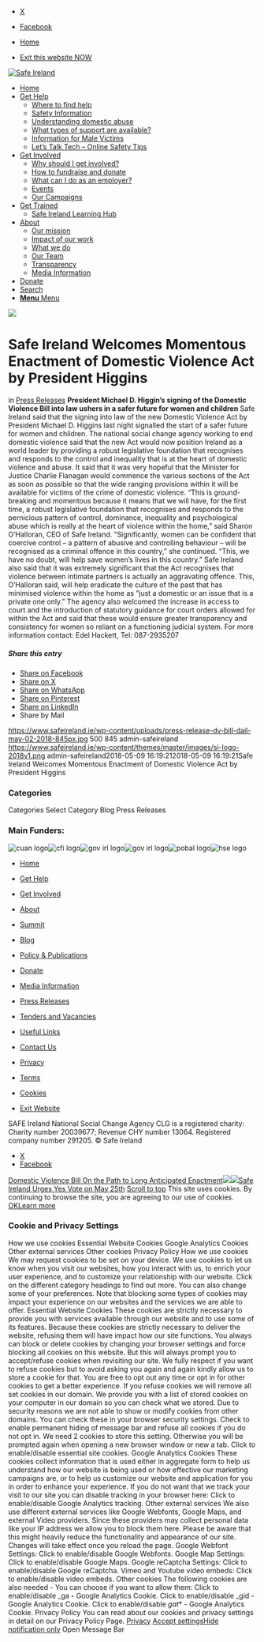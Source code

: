   * [X](https://twitter.com/SAFEIreland "X")
  * [Facebook](https://www.facebook.com/safe.ireland "Facebook")


  * [Home](https://www.safeireland.ie/)
  * [Exit this website NOW](https://www.google.ie/)


[![Safe Ireland](https://www.safeireland.ie/wp-content/themes/master/images/si-logo-2018v1.png)](https://www.safeireland.ie/)
  * [Home](https://www.safeireland.ie/)
  * [Get Help](https://www.safeireland.ie/get-help/)
    * [Where to find help](https://www.safeireland.ie/get-help/where-to-find-help/)
    * [Safety Information](https://www.safeireland.ie/get-help/safety-information/)
    * [Understanding domestic abuse](https://www.safeireland.ie/get-help/understanding-domestic-abuse/)
    * [What types of support are available?](https://www.safeireland.ie/get-help/what-types-of-support-are-available/)
    * [Information for Male Victims](https://www.safeireland.ie/get-help/information-for-male-victims/)
    * [Let’s Talk Tech – Online Safety Tips](https://www.safeireland.ie/lets-talk-tech-online-safety-tips/)
  * [Get Involved](https://www.safeireland.ie/get-involved/)
    * [Why should I get involved?](https://www.safeireland.ie/get-involved/why-should-i-get-involved/)
    * [How to fundraise and donate](https://www.safeireland.ie/get-involved/how-to-fundraise-and-donate/)
    * [What can I do as an employer?](https://www.safeireland.ie/get-involved/what-can-i-do-as-an-employer/)
    * [Events](https://www.safeireland.ie/get-involved/events/)
    * [Our Campaigns](https://www.safeireland.ie/get-involved/our-campaigns/)
  * [Get Trained](https://www.safeireland.ie/safe-ireland-welcomes-momentous-enactment-of-domestic-violence-act-by-president-higgins/)
    * [Safe Ireland Learning Hub](https://www.safeireland.ie/safe-ireland-learning-hub/)
  * [About](https://www.safeireland.ie/about/)
    * [Our mission](https://www.safeireland.ie/about/our-mission/)
    * [Impact of our work](https://www.safeireland.ie/about/impact-of-our-work/)
    * [What we do](https://www.safeireland.ie/about/what-we-do/)
    * [Our Team](https://www.safeireland.ie/about/our-team/)
    * [Transparency](https://www.safeireland.ie/about/transparency/)
    * [Media Information](https://www.safeireland.ie/about/media-information/)
  * [Donate](https://www.safeireland.ie/get-involved/how-to-fundraise-and-donate/)
  * [Search](https://www.safeireland.ie/safe-ireland-welcomes-momentous-enactment-of-domestic-violence-act-by-president-higgins/?s=)
  * [ **Menu** Menu ](https://www.safeireland.ie/safe-ireland-welcomes-momentous-enactment-of-domestic-violence-act-by-president-higgins/)


[![](https://www.safeireland.ie/wp-content/uploads/press-release-dv-bill-dail-may-02-2018-845px.jpg)](https://www.safeireland.ie/wp-content/uploads/press-release-dv-bill-dail-may-02-2018-845px.jpg "press-release-dv-bill-dail-may-02-2018-845px")
# Safe Ireland Welcomes Momentous Enactment of Domestic Violence Act by President Higgins
in [Press Releases](https://www.safeireland.ie/category/press-releases/)
**President Michael D. Higgin’s signing of the Domestic Violence Bill into law ushers in a safer future for women and children**
Safe Ireland said that the signing into law of the new Domestic Violence Act by President Michael D. Higgins last night signalled the start of a safer future for women and children.
The national social change agency working to end domestic violence said that the new Act would now position Ireland as a world leader by providing a robust legislative foundation that recognises and responds to the control and inequality that is at the heart of domestic violence and abuse.
It said that it was very hopeful that the Minister for Justice Charlie Flanagan would commence the various sections of the Act as soon as possible so that the wide ranging provisions within it will be available for victims of the crime of domestic violence.
“This is ground-breaking and momentous because it means that we will have, for the first time, a robust legislative foundation that recognises and responds to the pernicious pattern of control, dominance, inequality and psychological abuse which is really at the heart of violence within the home,” said Sharon O’Halloran, CEO of Safe Ireland.
“Significantly, women can be confident that coercive control – a pattern of abusive and controlling behaviour – will be recognised as a criminal offence in this country,” she continued. “This, we have no doubt, will help save women’s lives in this country.”
Safe Ireland also said that it was extremely significant that the Act recognises that violence between intimate partners is actually an aggravating offence. This, O’Halloran said, will help eradicate the culture of the past that has minimised violence within the home as “just a domestic or an issue that is a private one only.”
The agency also welcomed the increase in access to court and the introduction of statutory guidance for court orders allowed for within the Act and said that these would ensure greater transparency and consistency for women so reliant on a functioning judicial system.
For more information contact: Edel Hackett, Tel: 087-2935207
##### Share this entry
  * [Share on Facebook](https://www.facebook.com/sharer.php?u=https://www.safeireland.ie/safe-ireland-welcomes-momentous-enactment-of-domestic-violence-act-by-president-higgins/&t=Safe%20Ireland%20Welcomes%20Momentous%20Enactment%20of%20Domestic%20Violence%20Act%20by%20President%20Higgins)
  * [Share on X](https://twitter.com/share?text=Safe%20Ireland%20Welcomes%20Momentous%20Enactment%20of%20Domestic%20Violence%20Act%20by%20President%20Higgins&url=https://www.safeireland.ie/?p=5860)
  * [Share on WhatsApp](https://api.whatsapp.com/send?text=https://www.safeireland.ie/safe-ireland-welcomes-momentous-enactment-of-domestic-violence-act-by-president-higgins/)
  * [Share on Pinterest](https://pinterest.com/pin/create/button/?url=https%3A%2F%2Fwww.safeireland.ie%2Fsafe-ireland-welcomes-momentous-enactment-of-domestic-violence-act-by-president-higgins%2F&description=Safe%20Ireland%20Welcomes%20Momentous%20Enactment%20of%20Domestic%20Violence%20Act%20by%20President%20Higgins&media=https%3A%2F%2Fwww.safeireland.ie%2Fwp-content%2Fuploads%2Fpress-release-dv-bill-dail-may-02-2018-845px-705x417.jpg)
  * [Share on LinkedIn](https://linkedin.com/shareArticle?mini=true&title=Safe%20Ireland%20Welcomes%20Momentous%20Enactment%20of%20Domestic%20Violence%20Act%20by%20President%20Higgins&url=https://www.safeireland.ie/safe-ireland-welcomes-momentous-enactment-of-domestic-violence-act-by-president-higgins/)
  * Share by Mail


https://www.safeireland.ie/wp-content/uploads/press-release-dv-bill-dail-may-02-2018-845px.jpg 500 845 admin-safeireland https://www.safeireland.ie/wp-content/themes/master/images/si-logo-2018v1.png admin-safeireland2018-05-09 16:19:212018-05-09 16:19:21Safe Ireland Welcomes Momentous Enactment of Domestic Violence Act by President Higgins
### Categories
Categories Select Category Blog Press Releases
### Main Funders:
![cuan logo](https://www.safeireland.ie/wp-content/uploads/logo-cuan.png)![cfi logo](https://www.safeireland.ie/wp-content/uploads/logo-cfi.png)![gov irl logo](https://www.safeireland.ie/wp-content/uploads/logo-goi2.png)![gov irl logo](https://www.safeireland.ie/wp-content/uploads/logo-doj.png)![pobal logo](https://www.safeireland.ie/wp-content/uploads/logo-pobal.png)![hse logo](https://www.safeireland.ie/wp-content/uploads/logo-hse.png)
  * [Home](https://www.safeireland.ie/)
  * [Get Help](https://www.safeireland.ie/get-help/)
  * [Get Involved](https://www.safeireland.ie/get-involved/)
  * [About](https://www.safeireland.ie/about/)
  * [Summit](https://www.safeireland.ie/?page_id=3620)
  * [Blog](https://www.safeireland.ie/blog/)


  * [Policy & Publications](https://www.safeireland.ie/policy-publications/)
  * [Donate](https://www.safeireland.ie/get-involved/how-to-fundraise-and-donate/)
  * [Media Information](https://www.safeireland.ie/about/media-information/)
  * [Press Releases](https://www.safeireland.ie/about/media-information/press-releases/)
  * [Tenders and Vacancies](https://www.safeireland.ie/tenders-and-vacancies/)
  * [Useful Links](https://www.safeireland.ie/links/)


  * [Contact Us](https://www.safeireland.ie/contact-us/)
  * [Privacy](https://www.safeireland.ie/privacy/)
  * [Terms](https://www.safeireland.ie/terms/)
  * [Cookies](https://www.safeireland.ie/cookies/)
  * [Exit Website](https://www.google.ie)


SAFE Ireland National Social Change Agency CLG is a registered charity: Charity number 20039677; Revenue CHY number 13064. Registered company number 291205.
© Safe Ireland 
  * [X](https://twitter.com/SAFEIreland "X")
  * [Facebook](https://www.facebook.com/safe.ireland "Facebook")


[Domestic Violence Bill On the Path to Long Anticipated Enactment![](https://www.safeireland.ie/wp-content/uploads/press-release-dv-bill-dail-may-02-2018-845px-80x80.jpg)](https://www.safeireland.ie/domestic-violence-bill-on-the-path-to-long-anticipated-enactment/)[![](https://www.safeireland.ie/wp-content/uploads/together_for_yes-80x80.jpg)Safe Ireland Urges Yes Vote on May 25th](https://www.safeireland.ie/safe-ireland-urges-yes-vote-on-may-25th/)
[Scroll to top](https://www.safeireland.ie/safe-ireland-welcomes-momentous-enactment-of-domestic-violence-act-by-president-higgins/#top "Scroll to top")
This site uses cookies. By continuing to browse the site, you are agreeing to our use of cookies.
[OK](https://www.safeireland.ie/safe-ireland-welcomes-momentous-enactment-of-domestic-violence-act-by-president-higgins/)[Learn more](https://www.safeireland.ie/safe-ireland-welcomes-momentous-enactment-of-domestic-violence-act-by-president-higgins/)
### Cookie and Privacy Settings
How we use cookies
Essential Website Cookies
Google Analytics Cookies
Other external services
Other cookies
Privacy Policy
How we use cookies
We may request cookies to be set on your device. We use cookies to let us know when you visit our websites, how you interact with us, to enrich your user experience, and to customize your relationship with our website. 
Click on the different category headings to find out more. You can also change some of your preferences. Note that blocking some types of cookies may impact your experience on our websites and the services we are able to offer.
Essential Website Cookies
These cookies are strictly necessary to provide you with services available through our website and to use some of its features.
Because these cookies are strictly necessary to deliver the website, refusing them will have impact how our site functions. You always can block or delete cookies by changing your browser settings and force blocking all cookies on this website. But this will always prompt you to accept/refuse cookies when revisiting our site.
We fully respect if you want to refuse cookies but to avoid asking you again and again kindly allow us to store a cookie for that. You are free to opt out any time or opt in for other cookies to get a better experience. If you refuse cookies we will remove all set cookies in our domain.
We provide you with a list of stored cookies on your computer in our domain so you can check what we stored. Due to security reasons we are not able to show or modify cookies from other domains. You can check these in your browser security settings.
Check to enable permanent hiding of message bar and refuse all cookies if you do not opt in. We need 2 cookies to store this setting. Otherwise you will be prompted again when opening a new browser window or new a tab.
Click to enable/disable essential site cookies.
Google Analytics Cookies
These cookies collect information that is used either in aggregate form to help us understand how our website is being used or how effective our marketing campaigns are, or to help us customize our website and application for you in order to enhance your experience.
If you do not want that we track your visit to our site you can disable tracking in your browser here:
Click to enable/disable Google Analytics tracking.
Other external services
We also use different external services like Google Webfonts, Google Maps, and external Video providers. Since these providers may collect personal data like your IP address we allow you to block them here. Please be aware that this might heavily reduce the functionality and appearance of our site. Changes will take effect once you reload the page.
Google Webfont Settings:
Click to enable/disable Google Webfonts.
Google Map Settings:
Click to enable/disable Google Maps.
Google reCaptcha Settings:
Click to enable/disable Google reCaptcha.
Vimeo and Youtube video embeds:
Click to enable/disable video embeds.
Other cookies
The following cookies are also needed - You can choose if you want to allow them:
Click to enable/disable _ga - Google Analytics Cookie.
Click to enable/disable _gid - Google Analytics Cookie.
Click to enable/disable _gat_* - Google Analytics Cookie.
Privacy Policy
You can read about our cookies and privacy settings in detail on our Privacy Policy Page. 
[Privacy](https://www.safeireland.ie/privacy/)
[Accept settings](https://www.safeireland.ie/safe-ireland-welcomes-momentous-enactment-of-domestic-violence-act-by-president-higgins/ "Allow to use cookies, you always can modify used cookies and services")[Hide notification only](https://www.safeireland.ie/safe-ireland-welcomes-momentous-enactment-of-domestic-violence-act-by-president-higgins/ "Do not allow to use cookies or services - some functionality on our site might not work as expected.")
Open Message Bar
